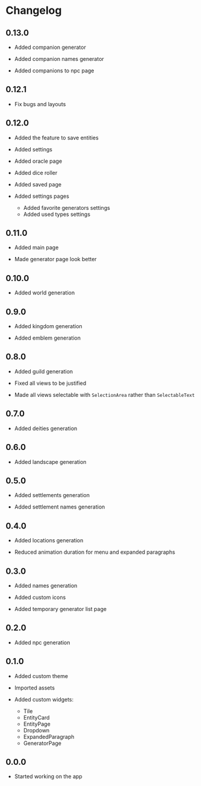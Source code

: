 # Changelog

## 0.13.0

- Added companion generator
- Added companion names generator

- Added companions to npc page

## 0.12.1

- Fix bugs and layouts

## 0.12.0

- Added the feature to save entities
- Added settings

- Added oracle page
- Added dice roller
- Added saved page
- Added settings pages
  - Added favorite generators settings
  - Added used types settings

## 0.11.0

- Added main page

- Made generator page look better

## 0.10.0

- Added world generation

## 0.9.0

- Added kingdom generation

- Added emblem generation

## 0.8.0

- Added guild generation

- Fixed all views to be justified

- Made all views selectable with `SelectionArea` rather than `SelectableText`

## 0.7.0

- Added deities generation

## 0.6.0

- Added landscape generation

## 0.5.0

- Added settlements generation

- Added settlement names generation

## 0.4.0

- Added locations generation

- Reduced animation duration for menu and expanded paragraphs

## 0.3.0

- Added names generation

- Added custom icons

- Added temporary generator list page

## 0.2.0

- Added npc generation

## 0.1.0

- Added custom theme

- Imported assets

- Added custom widgets:
  - Tile
  - EntityCard
  - EntityPage
  - Dropdown
  - ExpandedParagraph
  - GeneratorPage

## 0.0.0

- Started working on the app
